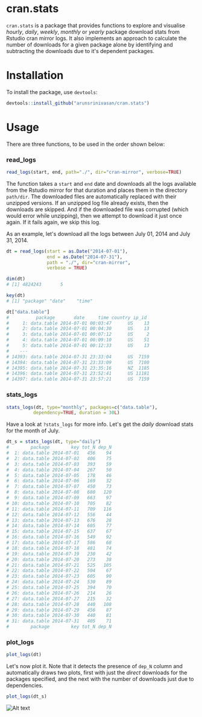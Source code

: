 # cran.stats

`cran.stats` is a package that provides functions to explore and visualise *hourly*, *daily*, *weekly*, *monthly* or *yearly* package download stats from Rstudio cran mirror logs. It also implements an approach to calculate the number of downloads for a given package alone by identifying and subtracting the downloads due to it's dependent packages.

# Installation

To install the package, use `devtools`:

```R
devtools::install_github("arunsrinivasan/cran.stats")
```

# Usage

There are three functions, to be used in the order shown below:

### read_logs

```R
read_logs(start, end, path="./", dir="cran-mirror", verbose=TRUE)
```

The function takes a `start` and `end` date and downloads all the logs available from the Rstudio mirror for that duration and places them in the directory `path/dir`. The downloaded files are automatically replaced with their unzipped versions. If an unzipped log file already exists, then the downloads are skipped. And if the downloaded file was corrupted (which would error while unzipping), then we attempt to download it just once again. If it fails again, we skip this log.

As an example, let's download all the logs between July 01, 2014 and July 31, 2014.

```R
dt = read_logs(start = as.Date("2014-07-01"), 
               end = as.Date("2014-07-31"), 
               path = "./", dir="cran-mirror", 
               verbose = TRUE)

dim(dt)
# [1] 4824243       5

key(dt)
# [1] "package" "date"    "time"   

dt["data.table"]
#          package       date     time country ip_id
#     1: data.table 2014-07-01 00:03:47      US    13
#     2: data.table 2014-07-01 00:04:30      US    13
#     3: data.table 2014-07-01 00:07:12      US     2
#     4: data.table 2014-07-01 00:09:10      US    51
#     5: data.table 2014-07-01 00:12:33      US    13
#    ---                                             
# 14393: data.table 2014-07-31 23:33:04      US  7159
# 14394: data.table 2014-07-31 23:33:09      US  7100
# 14395: data.table 2014-07-31 23:35:16      NZ  1185
# 14396: data.table 2014-07-31 23:52:41      US 11181
# 14397: data.table 2014-07-31 23:57:21      US  7159
```

### stats_logs

```R
stats_logs(dt, type="monthly", packages=c("data.table"), 
          dependency=TRUE, duration = 30L)
```

Have a look at `?stats_logs` for more info. Let's get the *daily* download stats for the month of July.

```R
dt_s = stats_logs(dt, type="daily")
#        package        key tot_N dep_N
#  1: data.table 2014-07-01   456    94
#  2: data.table 2014-07-02   406    75
#  3: data.table 2014-07-03   393    59
#  4: data.table 2014-07-04   267    50
#  5: data.table 2014-07-05   178    46
#  6: data.table 2014-07-06   169    32
#  7: data.table 2014-07-07   450    73
#  8: data.table 2014-07-08   680   120
#  9: data.table 2014-07-09   663    97
# 10: data.table 2014-07-10   705    82
# 11: data.table 2014-07-11   709   116
# 12: data.table 2014-07-12   556    44
# 13: data.table 2014-07-13   676    28
# 14: data.table 2014-07-14   605    77
# 15: data.table 2014-07-15   637    67
# 16: data.table 2014-07-16   549    92
# 17: data.table 2014-07-17   586    68
# 18: data.table 2014-07-18   481    74
# 19: data.table 2014-07-19   230    42
# 20: data.table 2014-07-20   273    38
# 21: data.table 2014-07-21   525   105
# 22: data.table 2014-07-22   504    67
# 23: data.table 2014-07-23   605    90
# 24: data.table 2014-07-24   530    89
# 25: data.table 2014-07-25   394    70
# 26: data.table 2014-07-26   214    26
# 27: data.table 2014-07-27   215    32
# 28: data.table 2014-07-28   440   108
# 29: data.table 2014-07-29   456    87
# 30: data.table 2014-07-30   440    81
# 31: data.table 2014-07-31   405    71
#        package        key tot_N dep_N
```

### plot_logs

```R
plot_logs(dt)
```

Let's now plot it. Note that it detects the presence of `dep_N` column and automatically draws two plots, first with just the *direct* downloads for the packages specified, and the next with the number of downloads just due to dependencies.

```R
plot_logs(dt_s)
```

![Alt text](/../master/inst/examples/dt_july.png?raw=true "data.table daily download stats for July 2014")
